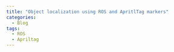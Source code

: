 ```yaml
---
title: "Object localization using ROS and ApritlTag markers"
categories:
  - Blog
tags:
  - ROS
  - Apriltag
---
```

# 